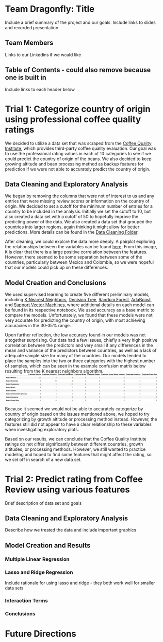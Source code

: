 # Team Dragonfly:  Title
Include a brief summary of the project and our goals.
Include links to slides and recorded presentation

## Team Members
Links to our Linkedins if we would like

## Table of Contents - could also remove because one is built in
Include links to each header below

# Trial 1: Categorize country of origin using professional coffee quality ratings
We decided to utilize a data set that was scraped from the [Coffee Quality Institute](https://www.coffeeinstitute.org/), which provides third-party coffee quality evaluation. Our goal was to use the professional rating values in each of 10 categories to see if we could predict the country of origin of the beans. We also decided to keep growing altitude and bean processing method as backup features for prediction if we were not able to accurately predict the country of origin. 

## Data Cleaning and Exploratory Analysis
We began by removing the columns that were not of interest to us and any entries that were missing review scores or information on the country of origin. We decided to set a cutoff for the minimum number of entries for a country to be included in the analysis. Initially we set the cutoff to 10, but also created a data set with a cutoff of 50 to hopefully improve the predicting power of the data. We also created a data set that grouped the countries into larger regions, again thinking it might allow for better predictions. More details can be found in the [Data Cleaning Folder](Trial%201/Data%20Cleaning).

After cleaning, we could explore the data more deeply. A pairplot exploring the relationships between the variables can be found [here](Trial%201/EDA/EDA.ipynb). From this image, it is clear that there is a large positive correlation between the features. However, there seemed to be some separation between some of the countries, particularly between Mexico and Colombia, so we were hopeful that our models could pick up on these differences.

## Model Creation and Conclusions
We used supervised learning to create five different preliminary models, including [K Nearest Neighbors](Trial%201/Models/K%20Nearest%20Neighbors.ipynb), [Decision Tree](Trial%201/Models/Decision%20Tree.ipynb), [Random Forest](Trial%201/Models/Random%20Forest.ipynb), [AdaBoost](Trial%201/Models/AdaBoost.ipynb), and [Support Vector Machines](Trial%201/Models/SVC.ipynb), where additional details on each model can be found in its respective notebook. We used accuracy as a base metric to compare the models. Unfortunately, we found that these models were not very accurate for predicting the country of origin, with most achieving accuracies in the 30-35% range.

Upon further reflection, the low accuracy found in our models was not altogether surprising. Our data had a few issues, chiefly a very high positive correlation between the predictors and very small if any differences in the mean and variance of the predictors between countries, as well as a lack of adequate sample size for many of the countries. Our models tended to place the samples into the two or three categories with the highest number of samples, which can be seen in the example confusion matrix below resulting from the K nearest neighbors algorithm.
![Confusion Matrix](Trial%201/Models/confusion_matrix.png)

Because it seemed we would not be able to accurately categorize by country of origin based on the issues mentioned above, we hoped to try categorizing by growth altitude or processing method instead. However, the features still did not appear to have a clear relationship to these variables when investigating exploratory plots.

Based on our results, we can conclude that the Coffee Quality Institute ratings do not differ significantly between different countries, growth altitudes, or processing methods. However, we still wanted to practice modeling and hoped to find some features that might affect the rating, so we set off in search of a new data set.

# Trial 2: Predict rating from Coffee Review using various features
Brief description of data set and goals

## Data Cleaning and Exploratory Analysis
Describe how we treated the data and include important graphics

## Model Creation and Results

### Multiple Linear Regression

### Lasso and Ridge Regression
Include rationale for using lasso and ridge - they both work well for smaller data sets

### Interaction Terms

### Conclusions

# Future Directions
